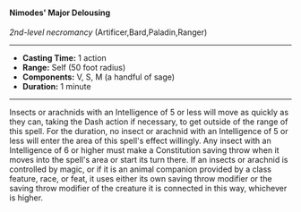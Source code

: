 #### Nimodes' Major Delousing
*2nd-level necromancy* (Artificer,Bard,Paladin,Ranger)
___
- **Casting Time:** 1 action
- **Range:** Self (50 foot radius)
- **Components:** V, S, M (a handful of sage)
- **Duration:** 1 minute
---
Insects or arachnids with an Intelligence of 5 or less
will move as quickly as they can, taking the Dash
action if necessary, to get outside of the range of
this spell. For the duration, no insect or arachnid
with an Intelligence of 5 or less will enter the area of
this spell's effect willingly.
Any insect with an Intelligence of 6 or higher
must make a Constitution saving throw when it
moves into the spell's area or start its turn there. If
an insects or arachnid is controlled by magic, or if it
is an animal companion provided by a class feature,
race, or feat, it uses either its own saving throw
modifier or the saving throw modifier of the
creature it is connected in this way, whichever is
higher.
